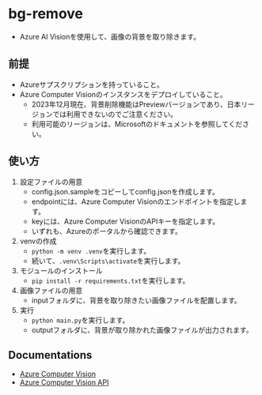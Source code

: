 # bg-remove

- Azure AI Visionを使用して、画像の背景を取り除きます。

## 前提
- Azureサプスクリプションを持っていること。
- Azure Computer Visionのインスタンスをデプロイしていること。
    - 2023年12月現在、背景削除機能はPreviewバージョンであり、日本リージョンでは利用できないのでご注意ください。
    - 利用可能のリージョンは、Microsoftのドキュメントを参照してください。
## 使い方
1. 設定ファイルの用意
    - config.json.sampleをコピーしてconfig.jsonを作成します。
    - endpointには、Azure Computer Visionのエンドポイントを指定します。
    - keyには、Azure Computer VisionのAPIキーを指定します。
    - いずれも、Azureのポータルから確認できます。
1. venvの作成
    - `python -m venv .venv`を実行します。
    - 続いて、`.venv\Scripts\activate`を実行します。
1. モジュールのインストール
    - `pip install -r requirements.txt`を実行します。
1. 画像ファイルの用意
    - inputフォルダに、背景を取り除きたい画像ファイルを配置します。
1. 実行
    - `python main.py`を実行します。
    - outputフォルダに、背景が取り除かれた画像ファイルが出力されます。

## Documentations
- [Azure Computer Vision](https://docs.microsoft.com/ja-jp/azure/cognitive-services/computer-vision/)
- [Azure Computer Vision API](https://learn.microsoft.com/ja-JP/azure/ai-services/computer-vision/how-to/background-removal?tabs=python)
